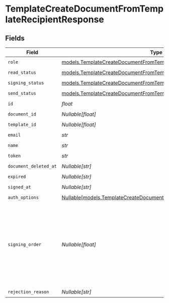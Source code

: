 # TemplateCreateDocumentFromTemplateRecipientResponse


## Fields

| Field                                                                                                                                          | Type                                                                                                                                           | Required                                                                                                                                       | Description                                                                                                                                    |
| ---------------------------------------------------------------------------------------------------------------------------------------------- | ---------------------------------------------------------------------------------------------------------------------------------------------- | ---------------------------------------------------------------------------------------------------------------------------------------------- | ---------------------------------------------------------------------------------------------------------------------------------------------- |
| `role`                                                                                                                                         | [models.TemplateCreateDocumentFromTemplateRole](../models/templatecreatedocumentfromtemplaterole.md)                                           | :heavy_check_mark:                                                                                                                             | N/A                                                                                                                                            |
| `read_status`                                                                                                                                  | [models.TemplateCreateDocumentFromTemplateReadStatus](../models/templatecreatedocumentfromtemplatereadstatus.md)                               | :heavy_check_mark:                                                                                                                             | N/A                                                                                                                                            |
| `signing_status`                                                                                                                               | [models.TemplateCreateDocumentFromTemplateSigningStatus](../models/templatecreatedocumentfromtemplatesigningstatus.md)                         | :heavy_check_mark:                                                                                                                             | N/A                                                                                                                                            |
| `send_status`                                                                                                                                  | [models.TemplateCreateDocumentFromTemplateSendStatus](../models/templatecreatedocumentfromtemplatesendstatus.md)                               | :heavy_check_mark:                                                                                                                             | N/A                                                                                                                                            |
| `id`                                                                                                                                           | *float*                                                                                                                                        | :heavy_check_mark:                                                                                                                             | N/A                                                                                                                                            |
| `document_id`                                                                                                                                  | *Nullable[float]*                                                                                                                              | :heavy_check_mark:                                                                                                                             | N/A                                                                                                                                            |
| `template_id`                                                                                                                                  | *Nullable[float]*                                                                                                                              | :heavy_check_mark:                                                                                                                             | N/A                                                                                                                                            |
| `email`                                                                                                                                        | *str*                                                                                                                                          | :heavy_check_mark:                                                                                                                             | N/A                                                                                                                                            |
| `name`                                                                                                                                         | *str*                                                                                                                                          | :heavy_check_mark:                                                                                                                             | N/A                                                                                                                                            |
| `token`                                                                                                                                        | *str*                                                                                                                                          | :heavy_check_mark:                                                                                                                             | N/A                                                                                                                                            |
| `document_deleted_at`                                                                                                                          | *Nullable[str]*                                                                                                                                | :heavy_check_mark:                                                                                                                             | N/A                                                                                                                                            |
| `expired`                                                                                                                                      | *Nullable[str]*                                                                                                                                | :heavy_check_mark:                                                                                                                             | N/A                                                                                                                                            |
| `signed_at`                                                                                                                                    | *Nullable[str]*                                                                                                                                | :heavy_check_mark:                                                                                                                             | N/A                                                                                                                                            |
| `auth_options`                                                                                                                                 | [Nullable[models.TemplateCreateDocumentFromTemplateRecipientAuthOptions]](../models/templatecreatedocumentfromtemplaterecipientauthoptions.md) | :heavy_check_mark:                                                                                                                             | N/A                                                                                                                                            |
| `signing_order`                                                                                                                                | *Nullable[float]*                                                                                                                              | :heavy_check_mark:                                                                                                                             | The order in which the recipient should sign the document. Only works if the document is set to sequential signing.                            |
| `rejection_reason`                                                                                                                             | *Nullable[str]*                                                                                                                                | :heavy_check_mark:                                                                                                                             | N/A                                                                                                                                            |